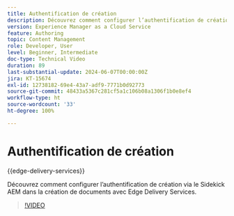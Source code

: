 ```yaml
---
title: Authentification de création
description: Découvrez comment configurer l’authentification de création pour utiliser Sidekick dans Edge Delivery.
version: Experience Manager as a Cloud Service
feature: Authoring
topic: Content Management
role: Developer, User
level: Beginner, Intermediate
doc-type: Technical Video
duration: 89
last-substantial-update: 2024-06-07T00:00:00Z
jira: KT-15674
exl-id: 12738182-69e4-43a7-adf9-7771b0d92773
source-git-commit: 48433a5367c281cf5a1c106b08a1306f1b0e8ef4
workflow-type: ht
source-wordcount: '33'
ht-degree: 100%

---
```


# Authentification de création

{{edge-delivery-services}}

Découvrez comment configurer l’authentification de création via le Sidekick AEM dans la création de documents avec Edge Delivery Services.

>[!VIDEO](https://video.tv.adobe.com/v/3429594/?learn=on)

